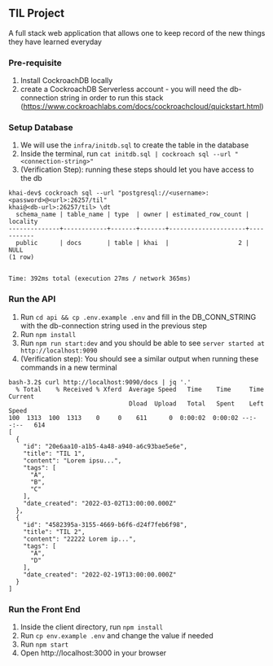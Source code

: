 ## TIL Project

A full stack web application that allows one to keep record of the new things they have learned everyday

### Pre-requisite

1. Install CockroachDB locally
2. create a CockroachDB Serverless account - you will need the db-connection string in order to run this stack (https://www.cockroachlabs.com/docs/cockroachcloud/quickstart.html)

### Setup Database

1. We will use the `infra/initdb.sql` to create the table in the database
2. Inside the terminal, run `cat initdb.sql | cockroach sql --url "<connection-string>"`
3. (Verification Step): running these steps should let you have access to the db

```
khai-dev$ cockroach sql --url "postgresql://<username>:<password>@<url>:26257/til"
khai@<db-url>:26257/til> \dt
  schema_name | table_name | type  | owner | estimated_row_count | locality
--------------+------------+-------+-------+---------------------+-----------
  public      | docs       | table | khai  |                   2 | NULL
(1 row)


Time: 392ms total (execution 27ms / network 365ms)
```

### Run the API

1. Run `cd api && cp .env.example .env` and fill in the DB_CONN_STRING with the db-connection string used in the previous step
2. Run `npm install`
3. Run `npm run start:dev` and you should be able to see `server started at http://localhost:9090`
4. (Verification step): You should see a similar output when running these commands in a new terminal

```
bash-3.2$ curl http://localhost:9090/docs | jq '.'
  % Total    % Received % Xferd  Average Speed   Time    Time     Time  Current
                                 Dload  Upload   Total   Spent    Left  Speed
100  1313  100  1313    0     0    611      0  0:00:02  0:00:02 --:--:--   614
[
  {
    "id": "20e6aa10-a1b5-4a48-a940-a6c93bae5e6e",
    "title": "TIL 1",
    "content": "Lorem ipsu...",
    "tags": [
      "A",
      "B",
      "C"
    ],
    "date_created": "2022-03-02T13:00:00.000Z"
  },
  {
    "id": "4582395a-3155-4669-b6f6-d24f7feb6f98",
    "title": "TIL 2",
    "content": "22222 Lorem ip...",
    "tags": [
      "A",
      "D"
    ],
    "date_created": "2022-02-19T13:00:00.000Z"
  }
]
```

### Run the Front End

1. Inside the client directory, run `npm install`
2. Run `cp env.example .env` and change the value if needed
3. Run `npm start`
4. Open http://localhost:3000 in your browser